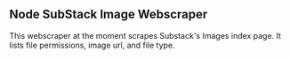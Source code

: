 ## Node SubStack Image Webscraper

This webscraper at the moment scrapes Substack's Images index page. It lists file permissions, image url, and file type. 